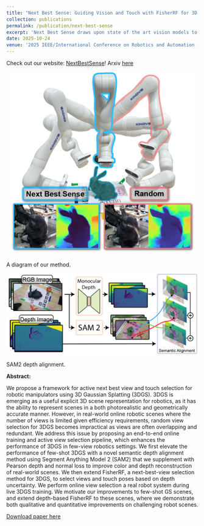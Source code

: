```yaml
---
title: "Next Best Sense: Guiding Vision and Touch with FisherRF for 3D Gaussian Splatting"
collection: publications
permalink: /publication/next-best-sense
excerpt: 'Next Best Sense draws upon state of the art vision models to train few-shot Gaussian Splatting scenes, and turns to impressive next best view selection methods to guide robotic manipulator next best view and touch selection in the wild.'
date: 2025-10-24
venue: '2025 IEEE/International Conference on Robotics and Automation [ICRA]'
---
```


Check out our website: [NextBestSense](https://arm.stanford.edu/next-best-sense)! Arxiv [here](https://arxiv.org/abs/2410.04680)


 <img src="/files/paper_images/nbs.png" alt="A visual diagram of our method"> 

 A diagram of our method.

  <img src="/files/paper_images/sam2_depth.png" alt="SAM2 depth alignment"> 

SAM2 depth alignment.


<b>Abstract:</b>

We propose a framework for active next best view and touch selection for robotic manipulators using 3D Gaussian Splatting (3DGS). 3DGS is emerging as a useful explicit 3D scene representation for robotics, as it has the ability to represent scenes in a both photorealistic and geometrically accurate manner. However, in real-world online robotic scenes where the number of views is limited given efficiency requirements, random view selection for 3DGS becomes impractical as views are often overlapping and redundant. We address this issue by proposing an end-to-end online training and active view selection pipeline, which enhances the performance of 3DGS in few-view robotics settings. We first elevate the performance of few-shot 3DGS with a novel semantic depth alignment method using Segment Anything Model 2 (SAM2) that we supplement with Pearson depth and normal loss to improve color and depth reconstruction of real-world scenes. We then extend FisherRF, a next-best-view selection method for 3DGS, to select views and touch poses based on depth uncertainty. We perform online view selection a real robot system during live 3DGS training. We motivate our improvements to few-shot GS scenes, and extend depth-based FisherRF to these scenes, where we demonstrate both qualitative and quantitative improvements on challenging robot scenes.

[Download paper here](/files/papers/nbs.pdf)
